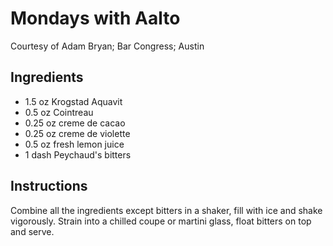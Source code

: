 # Mondays with Aalto
Courtesy of Adam Bryan; Bar Congress; Austin

## Ingredients
- 1.5 oz Krogstad Aquavit
- 0.5 oz Cointreau
- 0.25 oz creme de cacao
- 0.25 oz creme de violette
- 0.5 oz fresh lemon juice
- 1 dash Peychaud's bitters

## Instructions
Combine all the ingredients except bitters in a shaker, fill with ice and shake vigorously. Strain into a chilled coupe or martini glass, float bitters on top and serve.
